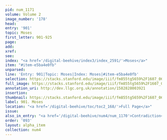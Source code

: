 ```yaml
---
pid: num_1171
volume: Volume 2
image_number: '178'
head: 
entry: '901'
topic: Moses
first_letter: 901-925
page: 
add: 
xref: 
see: 
index: "<a href='/digital-beehive/index3/index_2591/'>Moses</a>"
item: "#item-e5ba4e0fb"
unparsed: 
line: 'Entry: 901|Topic: Moses|Index: Moses|#item-e5ba4e0fb'
selection: https://stacks.stanford.edu/image/iiif/fm855tg5659%2F1607_0645/926,881,2839,311/full/0/default.jpg
full_image: https://stacks.stanford.edu/image/iiif/fm855tg5659%2F1607_0645/full/full/0/default.jpg
annotation_uri: http://dev.llgc.org.uk/annotation/1582828003921
insertion: 
thumbnail: https://stacks.stanford.edu/image/iiif/fm855tg5659%2F1607_0645/926,881,600,180/250,/0/default.jpg
label: 901. Moses
location: "<a href='/digital-beehive/toc/toc2_168/'>Full Page</a>"
issue: 
also_in_entry: "<a href='/digital-beehive/num4/num_1170'>Contradiction</a>"
order: '093'
layout: alpha_item
collection: num4
---
```

